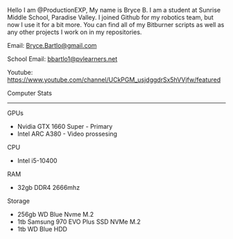 Hello I am @ProductionEXP, My name is Bryce B.
I am a student at Sunrise Middle School, Paradise Valley.
  I joined Github for my robotics team, but now I use it for a bit more.
  You can find all of my Bitburner scripts as well as any other projects I work on in my repositories.

  

Email:            Bryce.Bartlo@gmail.com

School Email:      bbartlo1@pvlearners.net
  
Youtube:          https://www.youtube.com/channel/UCkPGM_usjdggdrSx5hVVjfw/featured

Computer Stats
________________________________________________
  GPUs
 -    Nvidia GTX 1660 Super - Primary 
 -    Intel ARC A380 - Video prossesing 

  CPU
 -   Intel i5-10400

  RAM
 -   32gb DDR4 2666mhz
 
  Storage
 -   256gb WD Blue Nvme M.2
 -   1tb Samsung 970 EVO Plus SSD NVMe M.2
 -   1tb WD Blue HDD
